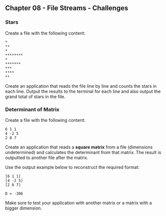 ## Chapter 08 - File Streams - Challenges

### Stars

Create a file with the following content:

```text
*
**
*
********
*
*******
***
****
**
```

Create an application that reads the file line by line and counts the stars in each line. Output the results to the terminal for each line and also output the grand total of stars in the file.

### Determinant of Matrix

Create a file with the following content:

```text
6 1 1
4 -2 5
2 8 7
```

Create an application that reads a **square matrix** from a file (dimensions undetermined) and calculates the determinant from that matrix. The result is outputted to another file after the matrix.

Use the output example below to reconstruct the required format:

```text
[6 1 1]
[4 -2 5]
[2 8 7]

D = -306
```

Make sure to test your application with another matrix or a matrix with a bigger dimension.